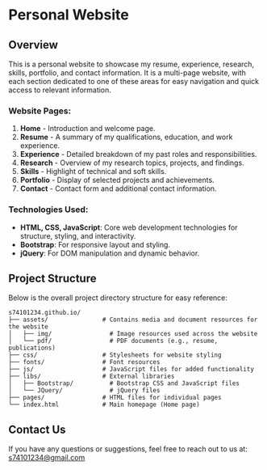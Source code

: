 # Personal Website

## Overview
This is a personal website to showcase my resume, experience, research, skills, portfolio, and contact information. It is a multi-page website, with each section dedicated to one of these areas for easy navigation and quick access to relevant information.

### Website Pages:
1. **Home** - Introduction and welcome page.
2. **Resume** - A summary of my qualifications, education, and work experience.
3. **Experience** - Detailed breakdown of my past roles and responsibilities.
4. **Research** - Overview of my research topics, projects, and findings.
5. **Skills** - Highlight of technical and soft skills.
6. **Portfolio** - Display of selected projects and achievements.
7. **Contact** - Contact form and additional contact information.

### Technologies Used:
- **HTML, CSS, JavaScript**: Core web development technologies for structure, styling, and interactivity.
- **Bootstrap**: For responsive layout and styling.
- **jQuery**: For DOM manipulation and dynamic behavior.

## Project Structure

Below is the overall project directory structure for easy reference:
  ``` 
  s74101234.github.io/
  ├── assets/               # Contains media and document resources for the website
  │   ├── img/                # Image resources used across the website
  │   └── pdf/                # PDF documents (e.g., resume, publications)
  ├── css/                  # Stylesheets for website styling
  ├── fonts/                # Font resources
  ├── js/                   # JavaScript files for added functionality
  ├── libs/                 # External libraries
  │   ├── Bootstrap/          # Bootstrap CSS and JavaScript files
  │   └── JQuery/             # jQuery files
  ├── pages/                # HTML files for individual pages
  └── index.html            # Main homepage (Home page)
```

## Contact Us
If you have any questions or suggestions, feel free to reach out to us at: 
s74101234@gmail.com
